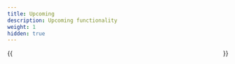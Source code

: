 ```yaml
---
title: Upcoming
description: Upcoming functionality
weight: 1
hidden: true
---
```


<div style="display: flex; flex-direction: row; justify-content: space-between; gap: 12px; flex-wrap: wrap;">
    {{<news-card
        title="New notification channels"
        content="Support for notification channels SMS preferred and email preferred."
        timeline="Q4 2023"
        githubUrl="https://github.com/digdir/roadmap/issues/541"
    >}}
</div>